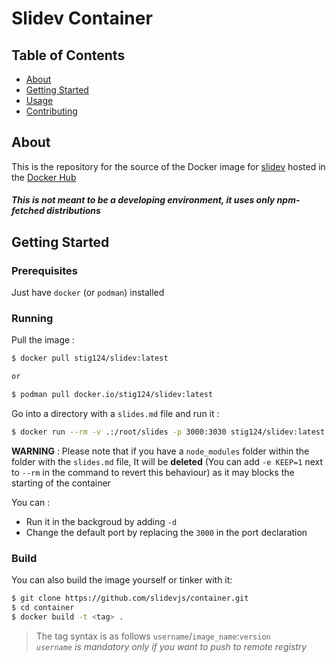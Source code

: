 # Slidev Container

## Table of Contents

- [About](#about)
- [Getting Started](#getting_started)
- [Usage](#usage)
- [Contributing](../CONTRIBUTING.md)

## About <a name = "about"></a>

This is the repository for the source of the Docker image for [slidev](https://github.com/slidevjs/slidev) hosted in the [Docker Hub](https://hub.docker.com/r/stig124/slidev)

##### *This is not meant to be a developing environment, it uses only npm-fetched distributions*


## Getting Started <a name = "getting_started"></a>

### Prerequisites

Just have `docker` (or `podman`) installed

### Running

Pull the image :

```bash
$ docker pull stig124/slidev:latest

or

$ podman pull docker.io/stig124/slidev:latest
```

Go into a directory with a `slides.md` file and run it :

```bash
$ docker run --rm -v .:/root/slides -p 3000:3030 stig124/slidev:latest
```

**WARNING** : Please note that if you have a `node_modules` folder within the folder with the `slides.md` file, It will be **deleted** (You can add `-e KEEP=1` next to `--rm` in the command to revert this behaviour) as it may blocks the starting of the container


You can :

- Run it in the backgroud by adding `-d`
- Change the default port by replacing the `3000` in the port declaration

### Build

You can also build the image yourself or tinker with it:

```bash
$ git clone https://github.com/slidevjs/container.git
$ cd container
$ docker build -t <tag> .
```

> The tag syntax is as follows `username`/`image_name`:`version`  
> *`username` is mandatory only if you want to push to remote registry*